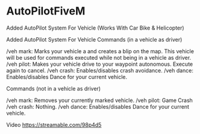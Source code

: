 # AutoPilotFiveM
Added AutoPilot System For Vehicle (Works With Car Bike &amp; Helicopter)


Added AutoPilot System For Vehicle 
Commands (in a vehicle as driver)

/veh mark: Marks your vehicle a and creates a blip on the map. This vehicle will be used for commands executed while not being in a vehicle as driver.
/veh pilot: Makes your vehicle drive to your waypoint autonomous. Execute again to cancel.
/veh crash: Enables/disables crash avoidance.
/veh dance: Enables/disables  Dance for your current vehicle.


 Commands (not in a vehicle as driver)

/veh mark: Removes your currently marked vehicle.
/veh pilot: Game Crash 
/veh crash: Nothing.
/veh dance: Enables/disables  Dance for your current vehicle.

Video https://streamable.com/98p4d5
